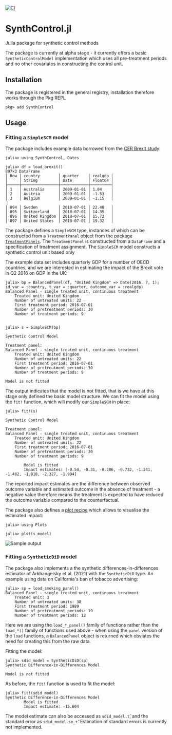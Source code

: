 [![CI](https://github.com/nilshg/SynthControl.jl/actions/workflows/ci.yml/badge.svg)](https://github.com/nilshg/SynthControl.jl/actions/workflows/ci.yml)

# SynthControl.jl
Julia package for synthetic control methods

The package is currently at alpha stage - it currently offers a basic `SyntheticControlModel`
implementation which uses all pre-treatment periods and no other covariates in constructing the
control unit. 

## Installation

The package is registered in the general registry, installation therefore works through the Pkg REPL

```
pkg> add SynthControl
```

## Usage

### Fitting a `SimpleSCM` model

The package includes example data borrowed from the [CER Brexit study](
  https://www.cer.eu/insights/cost-brexit-june-2018):

```
julia> using SynthControl, Dates

julia> df = load_brexit()
897×3 DataFrame
│ Row │ country        │ quarter    │ realgdp │
│     │ String         │ Date       │ Float64 │
├─────┼────────────────┼────────────┼─────────┤
│ 1   │ Australia      │ 2009-01-01 │ 1.04    │
│ 2   │ Austria        │ 2009-01-01 │ -1.53   │
│ 3   │ Belgium        │ 2009-01-01 │ -1.15   │
⋮
│ 894 │ Sweden         │ 2018-07-01 │ 22.48   │
│ 895 │ Switzerland    │ 2018-07-01 │ 14.35   │
│ 896 │ United Kingdom │ 2018-07-01 │ 15.72   │
│ 897 │ United States  │ 2018-07-01 │ 19.32   │
```

The package defines a `SimpleSCM` type, instances of which can be constructed from a
`TreatmentPanel` object from the package
[`TreatmentPanels`](https://github.com/nilshg/TreatmentPanels.jl). The `TreatmentPanel` is
constructed from a `DataFrame` and a specification of treatment assignment. The `SimpleSCM` model
constructs a synthetic control unit based only 

The example data set includes quarterly GDP for a number of OECD countries, and
we are interested in estimating the impact of the Brexit vote in Q2 2016 on GDP
in the UK:

```
julia> bp = BalancedPanel(df, "United Kingdom" => Date(2016, 7, 1); id_var = :country, t_var = :quarter, outcome_var = :realgdp)
Balanced Panel - single treated unit, continuous treatment
    Treated unit: United Kingdom
    Number of untreated units: 22
    First treatment period: 2016-07-01
    Number of pretreatment periods: 30
    Number of treatment periods: 9


julia> s = SimpleSCM(bp)

Synthetic Control Model

Treatment panel:
Balanced Panel - single treated unit, continuous treatment
    Treated unit: United Kingdom
    Number of untreated units: 22
    First treatment period: 2016-07-01
    Number of pretreatment periods: 30
    Number of treatment periods: 9

Model is not fitted
```

The output indicates that the model is not fitted, that is we have at this stage
only defined the basic model structure. We can fit the model using the `fit!`
function, which will modify our `SimpleSCM` in place:

```
julia> fit!(s)

Synthetic Control Model

Treatment panel:
Balanced Panel - single treated unit, continuous treatment
    Treated unit: United Kingdom
    Number of untreated units: 22
    First treatment period: 2016-07-01
    Number of pretreatment periods: 30
    Number of treatment periods: 9

        Model is fitted
        Impact estimates: [-0.54, -0.31, -0.206, -0.732, -1.241, -1.482, -1.818, -2.327, -1.994]
```

The reported impact estimates are the difference between observed outcome variable
and estimated outcome in the absence of treatment - a negative value therefore means
the treatment is expected to have reduced the outcome variable compared to the
counterfactual.

The package also defines a [plot recipe](https://github.com/JuliaPlots/RecipesBase.jl)
which allows to visualise the estimated impact:

```
julia> using Plots

julia> plot(s_model)
```
![Sample output](synthcontrol.png)

### Fitting a `SyntheticDiD` model

The package also implements a the synthetic differences-in-differences estimator of Arkhangelsky et
al. (2021) with the `SyntheticDiD` type. An example using data on California's ban of tobacco 
advertising:

```
julia> sp = load_smoking_panel()
Balanced Panel - single treated unit, continuous treatment
    Treated unit: 3
    Number of untreated units: 38
    First treatment period: 1989
    Number of pretreatment periods: 19
    Number of treatment periods: 12
```

Here we are using the `load_*_panel()` family of functions rather than the `load_*()` family of
functions used above - when using the `panel` version of the `load` functions, a `BalancedPanel`
object is returned which obviates the need for creating this from the raw data. 

Fitting the model:

```
julia> sdid_model = SyntheticDiD(sp)
Synthetic Difference-in-Differences Model

Model is not fitted
```

As before, the `fit!` function is used to fit the model:

```
julia> fit!(sdid_model)
Synthetic Difference-in-Differences Model
        Model is fitted
        Impact estimate: -15.604
```

The model estimate can also be accessed as `sdid_model.τ̂`, and the standard error as
`sdid_model.se_τ̂`. Estimation of standard errors is currently not implemented. 
